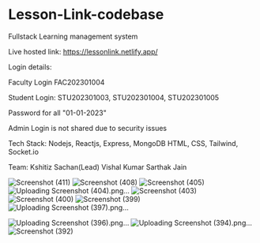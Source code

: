# Lesson-Link-codebase
Fullstack Learning management system 

Live hosted link: https://lessonlink.netlify.app/

Login details:

Faculty Login
FAC202301004

Student Login: 
STU202301003,
STU202301004,
STU202301005

Password for all
"01-01-2023"

Admin Login is not shared due to security issues

Tech Stack:
Nodejs, Reactjs, Express, MongoDB
HTML, CSS, Tailwind, Socket.io

Team: 
Kshitiz Sachan(Lead)
Vishal Kumar
Sarthak Jain

![Screenshot (411)](https://github.com/KshitizSachan/Lesson-Link-codebase/assets/97247354/3a1df6d0-1ee1-42f8-b6f9-11595c3b8055)
![Screenshot (408)](https://github.com/KshitizSachan/Lesson-Link-codebase/assets/97247354/70e4e84d-6d42-4ef1-9674-45c4ea2c3bca)
![Screenshot (405)](https://github.com/KshitizSachan/Lesson-Link-codebase/assets/97247354/e1791903-e817-4533-9310-6167a29a2e43)
![Uploading Screenshot (404).png…]()
![Screenshot (403)](https://github.com/KshitizSachan/Lesson-Link-codebase/assets/97247354/6e5ce79c-5a66-4c7d-8b23-b51444382d7a)
![Screenshot (400)](https://github.com/KshitizSachan/Lesson-Link-codebase/assets/97247354/8f257086-2306-4447-be19-0f3d25bd6afb)
![Screenshot (399)](https://github.com/KshitizSachan/Lesson-Link-codebase/assets/97247354/fafaf09f-92d0-4efb-b518-64ac657dc519)
![Uploading Screenshot (397).png…]()


![Uploading Screenshot (396).png…]()
![Uploading Screenshot (394).png…]()
![Screenshot (392)](https://github.com/KshitizSachan/Lesson-Link-codebase/assets/97247354/d9d356bd-073d-429d-bd60-be80e4fa8d01)


